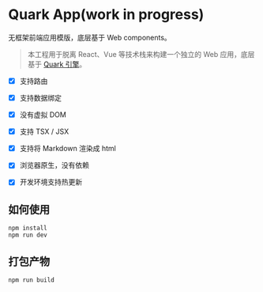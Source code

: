 # Quark App(work in progress)

无框架前端应用模版，底层基于 Web components。

> 本工程用于脱离 React、Vue 等技术栈来构建一个独立的 Web 应用，底层基于 [Quark 引擎](https://github.com/hellof2e/quark)。

- [x] 支持路由
- [x] 支持数据绑定
- [x] 没有虚拟 DOM
- [x] 支持 TSX / JSX
- [x] 支持将 Markdown 渲染成 html
- [x] 浏览器原生，没有依赖
- [x] 开发环境支持热更新


## 如何使用

```
npm install
npm run dev
```

## 打包产物

```
npm run build
```
